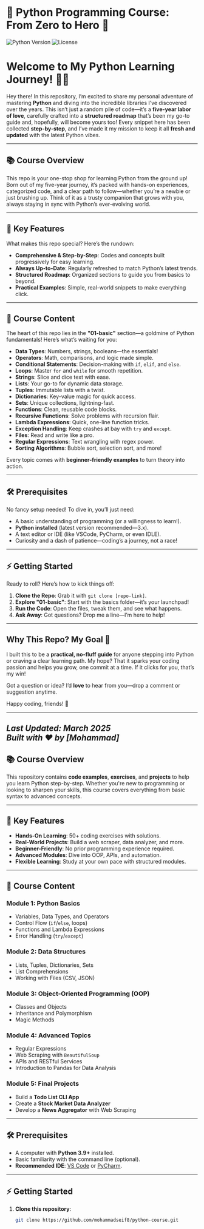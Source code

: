 # 🐍 Python Programming Course: From Zero to Hero 🚀

![Python Version](https://img.shields.io/badge/Python-3.9%2B-blue)
![License](https://img.shields.io/badge/License-MIT-green)

# Welcome to My Python Learning Journey! 🐍✨

Hey there! In this repository, I’m excited to share my personal adventure of mastering **Python** and diving into the incredible libraries I’ve discovered over the years. This isn’t just a random pile of code—it’s a **five-year labor of love**, carefully crafted into a **structured roadmap** that’s been my go-to guide and, hopefully, will become yours too! Every snippet here has been collected **step-by-step**, and I’ve made it my mission to keep it all **fresh and updated** with the latest Python vibes.

---

## 📚 Course Overview

This repo is your one-stop shop for learning Python from the ground up! Born out of my five-year journey, it’s packed with hands-on experiences, categorized code, and a clear path to follow—whether you’re a newbie or just brushing up. Think of it as a trusty companion that grows with you, always staying in sync with Python’s ever-evolving world.

---

## 🌟 Key Features

What makes this repo special? Here’s the rundown:  
- **Comprehensive & Step-by-Step**: Codes and concepts built progressively for easy learning.  
- **Always Up-to-Date**: Regularly refreshed to match Python’s latest trends.  
- **Structured Roadmap**: Organized sections to guide you from basics to beyond.  
- **Practical Examples**: Simple, real-world snippets to make everything click.  

---

## 🧩 Course Content

The heart of this repo lies in the **"01-basic"** section—a goldmine of Python fundamentals! Here’s what’s waiting for you:  
- **Data Types**: Numbers, strings, booleans—the essentials!  
- **Operators**: Math, comparisons, and logic made simple.  
- **Conditional Statements**: Decision-making with `if`, `elif`, and `else`.  
- **Loops**: Master `for` and `while` for smooth repetition.  
- **Strings**: Slice and dice text with ease.  
- **Lists**: Your go-to for dynamic data storage.  
- **Tuples**: Immutable lists with a twist.  
- **Dictionaries**: Key-value magic for quick access.  
- **Sets**: Unique collections, lightning-fast.  
- **Functions**: Clean, reusable code blocks.  
- **Recursive Functions**: Solve problems with recursion flair.  
- **Lambda Expressions**: Quick, one-line function tricks.  
- **Exception Handling**: Keep crashes at bay with `try` and `except`.  
- **Files**: Read and write like a pro.  
- **Regular Expressions**: Text wrangling with regex power.  
- **Sorting Algorithms**: Bubble sort, selection sort, and more!  

Every topic comes with **beginner-friendly examples** to turn theory into action.

---

## 🛠️ Prerequisites

No fancy setup needed! To dive in, you’ll just need:  
- A basic understanding of programming (or a willingness to learn!).  
- **Python installed** (latest version recommended—3.x).  
- A text editor or IDE (like VSCode, PyCharm, or even IDLE).  
- Curiosity and a dash of patience—coding’s a journey, not a race!  

---

## ⚡ Getting Started

Ready to roll? Here’s how to kick things off:  
1. **Clone the Repo**: Grab it with `git clone [repo-link]`.  
2. **Explore "01-basic"**: Start with the basics folder—it’s your launchpad!  
3. **Run the Code**: Open the files, tweak them, and see what happens.  
4. **Ask Away**: Got questions? Drop me a line—I’m here to help!  

---

## Why This Repo? My Goal 🎯

I built this to be a **practical, no-fluff guide** for anyone stepping into Python or craving a clear learning path. My hope? That it sparks your coding passion and helps you grow, one commit at a time. If it clicks for you, that’s my win! 

Got a question or idea? I’d **love** to hear from you—drop a comment or suggestion anytime.

Happy coding, friends! 🚀

---
*Last Updated: March 2025*  
*Built with ❤️ by [Mohammad]*
---

## 📚 **Course Overview**
This repository contains **code examples**, **exercises**, and **projects** to help you learn Python step-by-step. Whether you're new to programming or looking to sharpen your skills, this course covers everything from basic syntax to advanced concepts.

---

## 🌟 **Key Features**
- **Hands-On Learning**: 50+ coding exercises with solutions.
- **Real-World Projects**: Build a web scraper, data analyzer, and more.
- **Beginner-Friendly**: No prior programming experience required.
- **Advanced Modules**: Dive into OOP, APIs, and automation.
- **Flexible Learning**: Study at your own pace with structured modules.

---

## 🧩 **Course Content**

### **Module 1: Python Basics**
- Variables, Data Types, and Operators
- Control Flow (`if`/`else`, loops)
- Functions and Lambda Expressions
- Error Handling (`try`/`except`)

### **Module 2: Data Structures**
- Lists, Tuples, Dictionaries, Sets
- List Comprehensions
- Working with Files (CSV, JSON)

### **Module 3: Object-Oriented Programming (OOP)**
- Classes and Objects
- Inheritance and Polymorphism
- Magic Methods

### **Module 4: Advanced Topics**
- Regular Expressions
- Web Scraping with `BeautifulSoup`
- APIs and RESTful Services
- Introduction to Pandas for Data Analysis

### **Module 5: Final Projects**
- Build a **Todo List CLI App**
- Create a **Stock Market Data Analyzer**
- Develop a **News Aggregator** with Web Scraping

---

## 🛠️ **Prerequisites**
- A computer with **Python 3.9+** installed.
- Basic familiarity with the command line (optional).
- **Recommended IDE**: [VS Code](https://code.visualstudio.com/) or [PyCharm](https://www.jetbrains.com/pycharm/).

---

## ⚡ **Getting Started**
1. **Clone this repository**:
   ```bash
   git clone https://github.com/mohammadseif8/python-course.git
